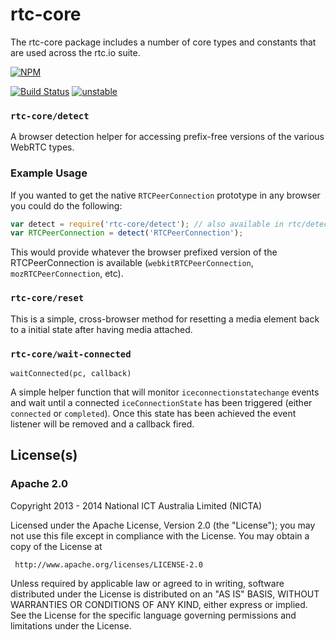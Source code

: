 # rtc-core

The rtc-core package includes a number of core types and constants that
are used across the rtc.io suite.


[![NPM](https://nodei.co/npm/rtc-core.png)](https://nodei.co/npm/rtc-core/)

[![Build Status](https://img.shields.io/travis/rtc-io/rtc-core.svg?branch=master)](https://travis-ci.org/rtc-io/rtc-core) [![unstable](https://img.shields.io/badge/stability-unstable-yellowgreen.svg)](https://github.com/dominictarr/stability#unstable) 

### `rtc-core/detect`

A browser detection helper for accessing prefix-free versions of the various
WebRTC types.

### Example Usage

If you wanted to get the native `RTCPeerConnection` prototype in any browser
you could do the following:

```js
var detect = require('rtc-core/detect'); // also available in rtc/detect
var RTCPeerConnection = detect('RTCPeerConnection');
```

This would provide whatever the browser prefixed version of the
RTCPeerConnection is available (`webkitRTCPeerConnection`,
`mozRTCPeerConnection`, etc).

### `rtc-core/reset`

This is a simple, cross-browser method for resetting a media element
back to a initial state after having media attached.

### `rtc-core/wait-connected`

`waitConnected(pc, callback)`

A simple helper function that will monitor `iceconnectionstatechange` events
and wait until a connected `iceConnectionState` has been triggered (either
`connected` or `completed`).  Once this state has been achieved the event
listener will be removed and a callback fired.

## License(s)

### Apache 2.0

Copyright 2013 - 2014 National ICT Australia Limited (NICTA)

   Licensed under the Apache License, Version 2.0 (the "License");
   you may not use this file except in compliance with the License.
   You may obtain a copy of the License at

     http://www.apache.org/licenses/LICENSE-2.0

   Unless required by applicable law or agreed to in writing, software
   distributed under the License is distributed on an "AS IS" BASIS,
   WITHOUT WARRANTIES OR CONDITIONS OF ANY KIND, either express or implied.
   See the License for the specific language governing permissions and
   limitations under the License.
